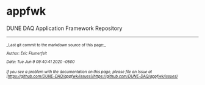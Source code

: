# appfwk
DUNE DAQ Application Framework Repository 

-----

<font size="1">
_Last git commit to the markdown source of this page:_


_Author: Eric Flumerfelt_

_Date: Tue Jun 9 09:40:41 2020 -0500_

_If you see a problem with the documentation on this page, please file an Issue at [https://github.com/DUNE-DAQ/appfwk/issues](https://github.com/DUNE-DAQ/appfwk/issues)_
</font>
